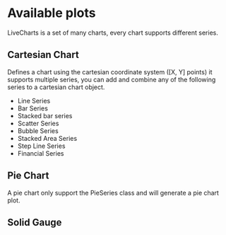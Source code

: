 # Available plots

LiveCharts is a set of many charts, every chart supports different series.

## Cartesian Chart

Defines a chart using the cartesian coordinate system ([X, Y] points) it supports multiple series, you can add and combine any of the following series to a cartesian chart object.

* Line Series
* Bar Series
* Stacked bar series
* Scatter Series
* Bubble Series
* Stacked Area Series
* Step Line Series
* Financial Series

## Pie Chart

A pie chart only support the PieSeries class and will generate a pie chart plot.

## Solid Gauge